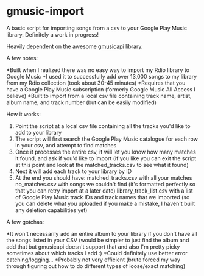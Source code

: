 # gmusic-import
A basic script for importing songs from a csv to your Google Play Music library. Definitely a work in progress!

Heavily dependent on the awesome <a target="_blank" href="https://github.com/simon-weber/gmusicapi">gmusicapi</a> library.

A few notes:

*Built when I realized there was no easy way to import my Rdio library to Google Music
*I used it to successfully add over 13,000 songs to my library from my Rdio collection (took about 30-45 minutes)
*Requires that you have a Google Play Music subscription (formerly Google Music All Access I believe)
*Built to import from a local csv file containing track name, artist, album name, and track number (but can be easily modified)

How it works:

1) Point the script at a local csv file containing all the tracks you'd like to add to your library
2) The script will first search the Google Play Music catalogue for each row in your csv, and attempt to find matches
3) Once it processes the entire csv, it will let you know how many matches it found, and ask if you'd like to import (if you like you can exit the script at this point and look at the matched_tracks.csv to see what it found)
4) Next it will add each track to your library by ID
5) At the end you should have:
matched_tracks.csv with all your matches
no_matches.csv with songs we couldn't find (it's formatted perfectly so that you can retry import at a later date)
library_track_list.csv with a list of Google Play Music track IDs and track names that we imported (so you can delete what you uploaded if you make a mistake, I haven't built any deletion capabilities yet)

A few gotchas:

*It won't necessarily add an entire album to your library if you don't have all the songs listed in your CSV (would be simpler to just find the album and add that but gmusicapi doesn't support that and also I'm pretty picky sometimes about which tracks I add :)
*Could definitely use better error catching/logging...
*Probably not very efficient (brute forced my way through figuring out how to do different types of loose/exact matching)
